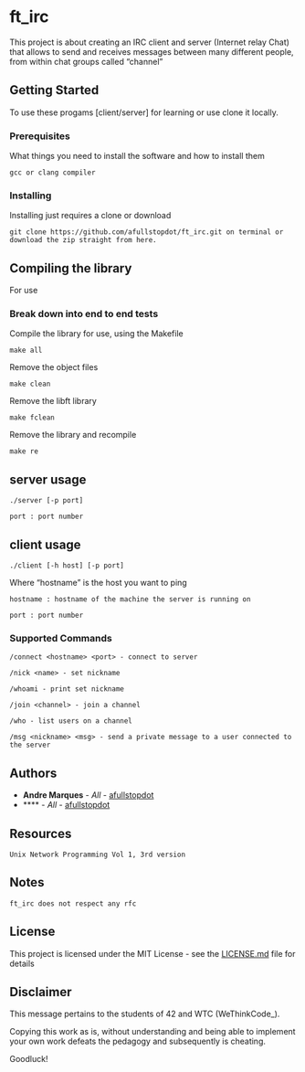 # ft_irc
This project is about creating an IRC client and server (Internet relay Chat) that allows to send and receives messages between many different people, from within chat groups called “channel”

## Getting Started

To use these progams [client/server] for learning or use clone it locally.

### Prerequisites

What things you need to install the software and how to install them

```
gcc or clang compiler
```

### Installing

Installing just requires a clone or download


```
git clone https://github.com/afullstopdot/ft_irc.git on terminal or download the zip straight from here.
```

## Compiling the library

For use

### Break down into end to end tests

Compile the library for use, using the Makefile

```
make all
```

Remove the object files

```
make clean
```

Remove the libft library

```
make fclean
```

Remove the library and recompile

```
make re
```

## server usage

```
./server [-p port]
```
```
port : port number
```

## client usage

```
./client [-h host] [-p port]
```

Where “hostname” is the host you want to ping

```
hostname : hostname of the machine the server is running on
```
```
port : port number
```

### Supported Commands

```
/connect <hostname> <port> - connect to server
```
```
/nick <name> - set nickname
```
```
/whoami - print set nickname
```
```
/join <channel> - join a channel
```
```
/who - list users on a channel
```
```
/msg <nickname> <msg> - send a private message to a user connected to the server
```

## Authors

* **Andre Marques** - *All* - [afullstopdot](https://github.com/afullstopdot)
* **** - *All* - [afullstopdot](https://github.com/afullstopdot)

## Resources

```
Unix Network Programming Vol 1, 3rd version
```

## Notes

```
ft_irc does not respect any rfc
```

## License

This project is licensed under the MIT License - see the [LICENSE.md](LICENSE.md) file for details

## Disclaimer

This message pertains to the students of 42 and WTC (WeThinkCode_).

Copying this work as is, without understanding and being able to implement your own work defeats the pedagogy and subsequently is cheating.

Goodluck!

